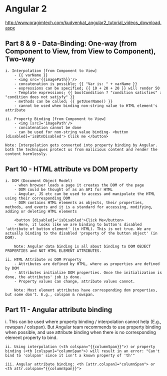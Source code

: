 Angular 2
======================
http://www.pragimtech.com/kudvenkat_angular2_tutorial_videos_download.aspx

## Part 8 & 9 - Data-Binding: One-way (from Component to View, from View to Component), Two-way

	i. Interpolation [from Component to View]
		- {{ varName }}
		- <img src='{{imagePath}}'/> 
		- concatenation is possible; {{ "Var is: " + varName }}
		- expressions can be specified; {{ 10 + 20 + 20 }} will render 50
		- Template expressions; {{ boolCondition ? "condition satisfies" : "condition does not satisfy" }}
		- methods can be called; {{ getUserName() }}
		- cannot be used when binding non-string value to HTML element's attribute

	ii. Property Binding [from Component to View]
		- <img [src]='imagePath'/>
		- concatenation cannot be done
		- can be used for non-string value binding- <button [disabled]='isBtnDisabled'> Click me </button>
		
	Note: Interpolation gets converted into property binding by Angular. both the techniques protect us from malicious content and render the content harmlessly.

## Part 10 - HTML attribute vs DOM property

	i. DOM (Document Object Model)
		- when browser loads a page it creates the DOM of the page
		- DOM could be thought of as an API for HTML
		- Angular, JS etc can be used to access and manipulate the HTML using their corresponding DOM
		- DOM contains HTML elements as objects, their properties, methods, and events and it is a standard for accessing, modifying, adding or deleting HTML elements
		
		<button [disabled]='isDisabled'>Click Me</button>
		- Here, it looks like we are binding to button's disabled 'attribute of button element' (in HTML). This is not true. We are actually binding to the disabled 'property of the button object' (in DOM).
		
		Note: Angular data binding is all about binding to DOM OBJECT PROPERTIES and NOT HTML ELEMENT ATTRIBUTES.
		
	ii. HTML Attribute vs DOM Property
		- Attributes are defined by HTML, where as properties are defined by DOM
		- Attributes initialize DOM properties. Once the initialization is done, the attributes' job is done.
		- Property values can change, attribute values cannot.
		
		Note: Most element attributes have corresponding dom properties, but some don't. E.g., colspan & rowspan.
		
## Part 11 - Angular attribute binding
	
  i. This can be used where property binding / interpolation cannot help (E.g., rowspan / colspan). But Angular team recommends to use property binding when possible, and use attribute binding when there is no corresponding element property to bind.
	
	ii. Using interpolation (<th colspan="{{columnSpan}}">) or property binding (<th [colspan]="columnSpan">) will result in an error: "Can't bind to 'colspan' since it isn't a known property of 'th'"
	
	iii. Angular attribute binding: <th [attr.colspan]="columnSpan"> or <th attr.colspan="{{columnSpan}}">
